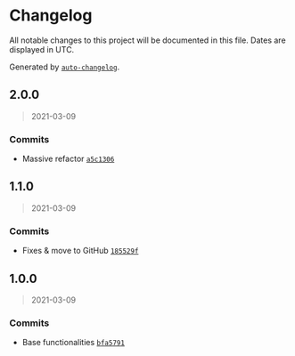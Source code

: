 # Changelog

All notable changes to this project will be documented in this file. Dates are displayed in UTC.

Generated by [`auto-changelog`](https://github.com/CookPete/auto-changelog).

## 2.0.0

> 2021-03-09

### Commits

*   Massive refactor [`a5c1306`](https://github.com/cebreus/gulp-devstack/commit/a5c13066521021bd3ed1dda49cdb5dbaf0b03b9d)

## 1.1.0

> 2021-03-09

### Commits

*   Fixes & move to GitHub [`185529f`](https://github.com/cebreus/gulp-devstack/commit/185529f71b8193dac094b2272224b563a81c590f)

## 1.0.0

> 2021-03-09

### Commits

*   Base functionalities [`bfa5791`](https://github.com/cebreus/gulp-devstack/commit/bfa57918ea3b12fa34ce03bba57b265fda68b098)
